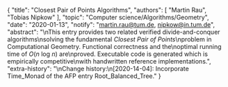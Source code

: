 {
    "title": "Closest Pair of Points Algorithms",
    "authors": [
        "Martin Rau",
        "Tobias Nipkow"
    ],
    "topic": "Computer science/Algorithms/Geometry",
    "date": "2020-01-13",
    "notify": "martin.rau@tum.de, nipkow@in.tum.de",
    "abstract": "\nThis entry provides two related verified divide-and-conquer algorithms\nsolving the fundamental <em>Closest Pair of Points</em>\nproblem in Computational Geometry. Functional correctness and the\noptimal running time of <em>O</em>(<em>n</em> log <em>n</em>) are\nproved. Executable code is generated which is empirically competitive\nwith handwritten reference implementations.",
    "extra-history": "\nChange history:\n[2020-14-04]: Incorporate Time_Monad of the AFP entry Root_Balanced_Tree."
}